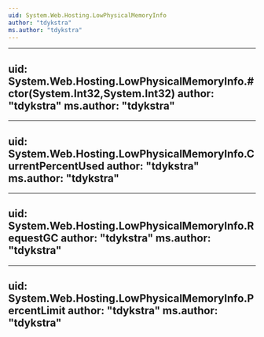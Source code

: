 ```yaml
---
uid: System.Web.Hosting.LowPhysicalMemoryInfo
author: "tdykstra"
ms.author: "tdykstra"
---
```


---
uid: System.Web.Hosting.LowPhysicalMemoryInfo.#ctor(System.Int32,System.Int32)
author: "tdykstra"
ms.author: "tdykstra"
---

---
uid: System.Web.Hosting.LowPhysicalMemoryInfo.CurrentPercentUsed
author: "tdykstra"
ms.author: "tdykstra"
---

---
uid: System.Web.Hosting.LowPhysicalMemoryInfo.RequestGC
author: "tdykstra"
ms.author: "tdykstra"
---

---
uid: System.Web.Hosting.LowPhysicalMemoryInfo.PercentLimit
author: "tdykstra"
ms.author: "tdykstra"
---
